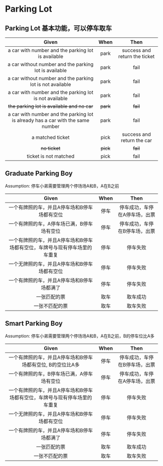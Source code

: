# Parking Lot

## Parking Lot 基本功能，可以停车取车

Given | When | Then
:---: | :---: | :---:
a car with number and the parking lot is available | park |success and return the ticket
a car without number and the parking lot is available | park | fail
a car without number and the parking lot is not available | park | fail
a car with number and the parking lot is not available | park | fail
~~the parking lot is available and no car~~ | ~~park~~ | ~~fail~~
a car with number and the parking lot is already has a car with the same number | park | fail
a matched ticket | pick | success and return the car
~~no ticket~~ | ~~pick~~ | ~~fail~~
ticket is not matched | pick | fail

## Graduate Parking Boy

Assumption: 停车小弟需要管理两个停场场A和B，A在B之前

Given | When | Then
:---: | :---: | :---:
一个有牌照的车，并且A停车场和B停车场都有空位 | 停车 | 停车成功，车停在A停车场，出票
一个有牌照的车，A停车场已满，B停车场有空位 | 停车 | 停车成功，车停在B停车场，出票
一个有牌照的车，并且A停车场和B停车场都有空位，车牌号与现有停车场里的车重复 | 停车 | 停车失败
一个无牌照的车，并且A停车场和B停车场都有空位 | 停车 | 停车失败
一个有牌照的车，并且A停车场和B停车场都满了 | 停车 | 停车失败
一张匹配的票 | 取车 | 取车成功
一张不匹配的票 | 取车 | 取车失败

## Smart Parking Boy

Assumption: 停车小弟需要管理两个停场场A和B，A在B之前，B的停车位比A多

Given | When | Then
:---: | :---: | :---:
一个有牌照的车，并且A停车场和B停车场都有空位, B的空位比A多 | 停车 | 停车成功，车停在B停车场，出票
一个有牌照的车，B停车场已满，A停车场有空位 | 停车 | 停车成功，车停在A停车场，出票
一个有牌照的车，并且A停车场和B停车场都有空位，车牌号与现有停车场里的车重复 | 停车 | 停车失败
一个无牌照的车，并且A停车场和B停车场都有空位 | 停车 | 停车失败
一个有牌照的车，并且A停车场和B停车场都满了 | 停车 | 停车失败
一张匹配的票 | 取车 | 取车成功
一张不匹配的票 | 取车 | 取车失败
